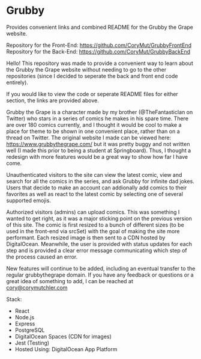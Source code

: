 # Grubby
Provides convenient links and combined README for the Grubby the Grape website.

Repository for the Front-End: https://github.com/CoryMut/GrubbyFrontEnd  
Repository for the Back-End: https://github.com/CoryMut/GrubbyBackEnd

Hello! This repository was made to provide a convenient way to learn about the Grubby the Grape website without needing to go to the other repositories (since I decided to seperate the back and front end code entirely).

If you would like to view the code or seperate README files for either section, the links are provided above.

Grubby the Grape is a character made by my brother (@TheFantasticIan on Twitter) who stars in a series of comics he makes in his spare time. There are over 180 comics currently, and I thought it would be cool to make a place for theme to be shown in one convenient place, rather than on a thread on Twitter. The original website I made can be viewed here: https://www.grubbythegrape.com/ but it was pretty buggy and not written well (I made this prior to being a student at Springboard). Thus, I thought a redesign with more features would be a great way to show how far I have come.

Unauthenticated visitors to the site can view the latest comic, view and search for all the comics in the series, and ask Grubby for infinite dad jokes. Users that decide to make an account can addionally add comics to their favorites as well as react to the latest comic by selecting one of several supported emojis.

Authorized visitors (admins) can upload comics. This was something I wanted to get right, as it was a major sticking point on the previous version of this site. The comic is first resized to a bunch of different sizes (to be used in the front-end via srcSet) with the goal of making the site more performant. Each resized image is then sent to a CDN hosted by DigitalOcean. Meanwhile, the user is provided with status updates for each step and is provided a clear error message communicating which step of the process caused an error.

New features will continue to be added, including an eventual transfer to the regular grubbythegrape domain. If you have any feedback or questions or a great idea of something to add, I can be reached at cory@corymutchler.com

Stack:
- React
- Node.js
- Express
- PostgreSQL
- DigitalOcean Spaces (CDN for images)
- Jest (Testing)
- Hosted Using: DigitalOcean App Platform

